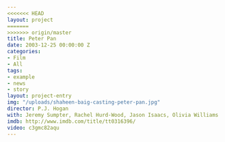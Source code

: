 ```yaml
---
<<<<<<< HEAD
layout: project
=======
>>>>>>> origin/master
title: Peter Pan
date: 2003-12-25 00:00:00 Z
categories:
- Film
- All
tags:
- example
- news
- story
layout: project-entry
img: "/uploads/shaheen-baig-casting-peter-pan.jpg"
director: P.J. Hogan
with: Jeremy Sumpter, Rachel Hurd-Wood, Jason Isaacs, Olivia Williams
imdb: http://www.imdb.com/title/tt0316396/
video: c3gmc82aqu
---
```


